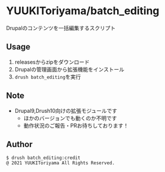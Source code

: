 # YUUKIToriyama/batch_editing
Drupalのコンテンツを一括編集するスクリプト

## Usage
1. releasesからzipをダウンロード
2. Drupalの管理画面から拡張機能をインストール
3. `drush batch_editing`を実行

## Note
- Drupal9,Drush10向けの拡張モジュールです
  - ほかのバージョンでも動くのか不明です
  - 動作状況のご報告・PRお待ちしております！

## Author
```console
$ drush batch_editing:credit
@ 2021 YUUKIToriyama All Rights Reserved.
```

